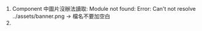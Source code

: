 1. Component 中圖片沒辦法讀取: Module not found: Error: Can't not resolve ../assets/banner.png
   -> 檔名不要加空白
2.
